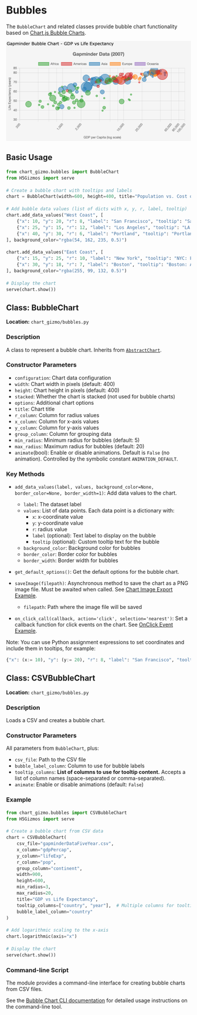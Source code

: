 # Bubbles

The `BubbleChart` and related classes provide bubble chart functionality based on [Chart.js Bubble Charts](https://www.chartjs.org/docs/latest/charts/bubble.html).

![Sample Bubble Chart](../screenshots/bubblechart.png)

## Basic Usage

```python
from chart_gizmo.bubbles import BubbleChart
from H5Gizmos import serve

# Create a bubble chart with tooltips and labels
chart = BubbleChart(width=600, height=400, title="Population vs. Cost of Living")

# Add bubble data values (list of dicts with x, y, r, label, tooltip)
chart.add_data_values("West Coast", [
    {"x": 10, "y": 20, "r": 8, "label": "San Francisco", "tooltip": "San Francisco: High tech hub"},
    {"x": 25, "y": 15, "r": 12, "label": "Los Angeles", "tooltip": "LA: Entertainment capital"},
    {"x": 40, "y": 30, "r": 6, "label": "Portland", "tooltip": "Portland: Rose City"}
], background_color="rgba(54, 162, 235, 0.5)")

chart.add_data_values("East Coast", [
    {"x": 15, "y": 25, "r": 10, "label": "New York", "tooltip": "NYC: Financial center"},
    {"x": 30, "y": 18, "r": 7, "label": "Boston", "tooltip": "Boston: Academic hub"},
], background_color="rgba(255, 99, 132, 0.5)")

# Display the chart
serve(chart.show())
```

## Class: BubbleChart

**Location:** `chart_gizmo/bubbles.py`

### Description

A class to represent a bubble chart. Inherits from [`AbstractChart`](../api/charts.md).

### Constructor Parameters

- `configuration`: Chart data configuration
- `width`: Chart width in pixels (default: 400)
- `height`: Chart height in pixels (default: 400)
- `stacked`: Whether the chart is stacked (not used for bubble charts)
- `options`: Additional chart options
- `title`: Chart title
- `r_column`: Column for radius values
- `x_column`: Column for x-axis values
- `y_column`: Column for y-axis values
- `group_column`: Column for grouping data
- `min_radius`: Minimum radius for bubbles (default: 5)
- `max_radius`: Maximum radius for bubbles (default: 20)
- `animate`(bool): Enable or disable animations. Default is `False` (no animation). Controlled by the symbolic constant `ANIMATION_DEFAULT`.

### Key Methods

- `add_data_values(label, values, background_color=None, border_color=None, border_width=1)`: Add data values to the chart.

  - `label`: The dataset label
  - `values`: List of data points. Each data point is a dictionary with:
    - `x`: x-coordinate value
    - `y`: y-coordinate value
    - `r`: radius value
    - `label` (optional): Text label to display on the bubble
    - `tooltip` (optional): Custom tooltip text for the bubble
  - `background_color`: Background color for bubbles
  - `border_color`: Border color for bubbles
  - `border_width`: Border width for bubbles

- `get_default_options()`: Get the default options for the bubble chart.
- `saveImage(filepath)`: Asynchronous method to save the chart as a PNG image file. Must be awaited when called. See [Chart Image Export Example](../examples/#chart-image-export).
  - `filepath`: Path where the image file will be saved
- `on_click_call(callback, action='click', selection='nearest')`: Set a callback function for click events on the chart. See [OnClick Event Example](../examples/#onclick-event-example).

Note: You can use Python assignment expressions to set coordinates and include them in tooltips, for example:

```python
{"x": (x:= 10), "y": (y:= 20), "r": 8, "label": "San Francisco", "tooltip": f"San Francisco: High tech hub (x: {x}, y: {y})"}
```

## Class: CSVBubbleChart

**Location:** `chart_gizmo/bubbles.py`

### Description

Loads a CSV and creates a bubble chart.

### Constructor Parameters

All parameters from `BubbleChart`, plus:

- `csv_file`: Path to the CSV file
- `bubble_label_column`: Column to use for bubble labels
- `tooltip_columns`: **List of columns to use for tooltip content.** Accepts a list of column names (space-separated or comma-separated).
- `animate`: Enable or disable animations (default: `False`)

### Example

```python
from chart_gizmo.bubbles import CSVBubbleChart
from H5Gizmos import serve

# Create a bubble chart from CSV data
chart = CSVBubbleChart(
    csv_file="gapminderDataFiveYear.csv",
    x_column="gdpPercap",
    y_column="lifeExp",
    r_column="pop",
    group_column="continent",
    width=900,
    height=600,
    min_radius=3,
    max_radius=20,
    title="GDP vs Life Expectancy",
    tooltip_columns=["country", "year"],  # Multiple columns for tooltip
    bubble_label_column="country"
)

# Add logarithmic scaling to the x-axis
chart.logarithmic(axis="x")

# Display the chart
serve(chart.show())
```

### Command-line Script

The module provides a command-line interface for creating bubble charts from CSV files.

See the [Bubble Chart CLI documentation](../cli/bubble.md) for detailed usage instructions on the command-line tool.
